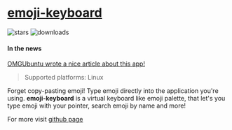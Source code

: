 # [emoji-keyboard](https://github.com/OzymandiasTheGreat/emoji-keyboard)

![stars](https://img.shields.io/github/stars/OzymandiasTheGreat/emoji-keyboard.svg?style=social)
![downloads](https://img.shields.io/github/downloads/OzymandiasTheGreat/emoji-keyboard/total.svg?style=social)

#### In the news

[OMGUbuntu wrote a nice article about this app!](https://www.omgubuntu.co.uk/2017/03/emoji-keyboard-app-linux)

<div class="gallery"></div>

> Supported platforms: <span class="platform">Linux</span>

Forget copy-pasting emoji! Type emoji directly into the application you're using.
**emoji-keyboard** is a virtual keyboard like emoji palette, that let's you type emoji with
your pointer, search emoji by name and more!


<div class="more">

For more visit [github page](https://github.com/OzymandiasTheGreat/emoji-keyboard)

</div>
